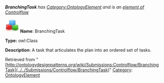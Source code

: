 ___BranchingTask__ has [Category:OntologyElement](../../Category/OntologyElement "Category:OntologyElement") and is an [element of](../../Property/ElementOf "Property:ElementOf") [Controlflow](../../Submissions/Controlflow "Submissions:Controlflow")_


  




[![Class](../../images/thumb/2/27/Class.gif/45px-Class.gif)](../../Image/Class.gif "Class")
__Name__: BranchingTask 


__Type:__ owl:Class 


__Description__: A task that articulates the plan into an ordered set of tasks. 





Retrieved from "[http://ontologydesignpatterns.org/wiki/Submissions:Controlflow/BranchingTask](../../Submissions/Controlflow/BranchingTask)"
 [Category](http://ontologydesignpatterns.org/wiki/Special:Categories "Special:Categories"): [OntologyElement](../../Category/OntologyElement "Category:OntologyElement")
